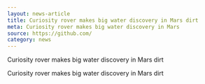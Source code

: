 ```yaml
---
layout: news-article
title: Curiosity rover makes big water discovery in Mars dirt
meta: Curiosity rover makes big water discovery in Mars 
source: https://github.com/
category: news
---
```

Curiosity rover makes big water discovery in Mars dirt

Curiosity rover makes big water discovery in Mars dirt